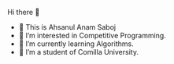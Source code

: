 Hi there 👋

- 🔭 This is Ahsanul Anam Saboj
- 🔭 I’m interested in Competitive Programming.
- 🌱 I’m currently learning Algorithms.
- 👯 I’m a student of Comilla University.

